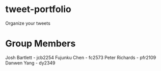 # tweet-portfolio
Organize your tweets

# Group Members
Josh Bartlett - jcb2254
Fujunku Chen - fc2573
Peter Richards - pfr2109
Danwen Yang - dy2349
